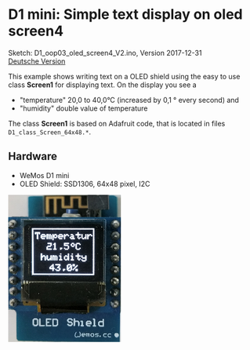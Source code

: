 # D1 mini: Simple text display on oled screen4
Sketch: D1_oop03_oled_screen4_V2.ino, Version 2017-12-31   
[Deutsche Version](./LIESMICH.md "Deutsche Version")   

This example shows writing text on a OLED shield using the easy to use class __Screen1__ for displaying text. On the display you see a
* "temperature" 20,0 to 40,0&deg;C (increased by 0,1 &deg; every second) and
* "humidity"    double value of temperature

The class __Screen1__ is based on Adafruit code, that is located in files `D1_class_Screen_64x48.*`.

## Hardware
* WeMos D1 mini
* OLED Shield: SSD1306, 64x48 pixel, I2C

![D1mini screen4](./images/D1_oop3_oled_screen4.png "D1mini screen4")

